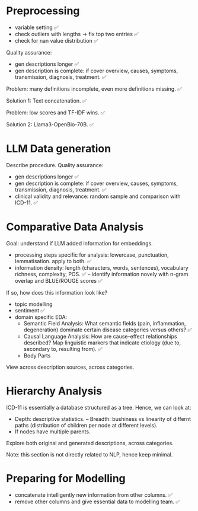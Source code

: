 # Preprocessing
- variable setting ✅
- check outliers with lengths -> fix top two entries ✅
- check for nan value distribution ✅

Quality assurance:
- gen descriptions longer ✅
- gen description is complete: if cover overview, causes, symptoms, transmission, diagnosis, treatment. ✅

Problem: many definitions incomplete, even more definitions missing. ✅

Solution 1: Text concatenation. ✅

Problem: low scores and TF-IDF wins. ✅

Solution 2: Llama3-OpenBio-70B. ✅

# LLM Data generation
Describe procedure.
Quality assurance:
- gen descriptions longer ✅
- gen description is complete: if cover overview, causes, symptoms, transmission, diagnosis, treatment. ✅
- clinical validity and relevance: random sample and comparison with ICD-11. ✅

# Comparative Data Analysis 
Goal: understand if LLM added information for embeddings.
- processing steps specific for analysis: lowercase, punctuation, lemmatisation. apply to both. ✅
- information density: length (characters, words, sentences), vocabulary richness, complexity, POS. ✅
– identify information novely with n-gram overlap and BLUE/ROUGE scores ✅

If so, how does this information look like?
- topic modelling
- sentiment ✅
- domain specific EDA:
    - Semantic Field Analysis: What semantic fields (pain, inflammation, degeneration) dominate certain disease categories versus others? ✅
    - Causal Language Analysis: How are cause-effect relationships described? Map linguistic markers that indicate etiology (due to, secondary to, resulting from). ✅
    - Body Parts

View across description sources, across categories.

# Hierarchy Analysis
ICD-11 is essentially a database structured as a tree. Hence, we can look at:
- Depth: descriptive statistics.
– Breadth: bushiness vs linearity of differnt paths (distribution of children per node at different levels).
- If nodes have multiple parents.

Explore both original and generated descriptions, across categories.

Note: this section is not directly related to NLP, hence keep minimal. 

# Preparing for Modelling
- concatenate intelligently new information from other columns. ✅
- remove other columns and give essential data to modelling team. ✅